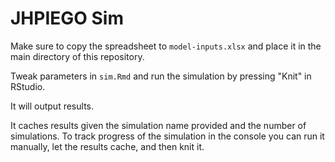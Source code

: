# JHPIEGO Sim

Make sure to copy the spreadsheet to `model-inputs.xlsx` and place it in the main directory of this repository.

Tweak parameters in `sim.Rmd` and run the simulation by pressing "Knit" in RStudio.

It will output results.

It caches results given the simulation name provided and the number of simulations. To track progress of the simulation in the console you can run it manually, let the results cache, and then knit it.